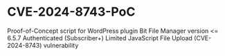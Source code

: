 # CVE-2024-8743-PoC
Proof-of-Concept script for WordPress plugin Bit File Manager version &lt;= 6.5.7 Authenticated (Subscriber+) Limited JavaScript File Upload (CVE-2024-8743) vulnerability
